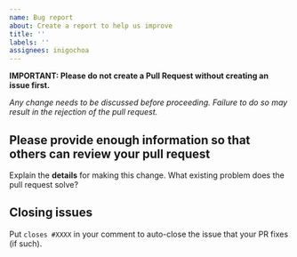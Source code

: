 ```yaml
---
name: Bug report
about: Create a report to help us improve
title: ''
labels: ''
assignees: inigochoa
---
```


**IMPORTANT: Please do not create a Pull Request without creating an issue
first.**

*Any change needs to be discussed before proceeding. Failure to do so may result
in the rejection of the pull request.*

## Please provide enough information so that others can review your pull request

Explain the **details** for making this change. What existing problem does the
pull request solve?

## Closing issues

Put `closes #XXXX` in your comment to auto-close the issue that your PR fixes
(if such).
